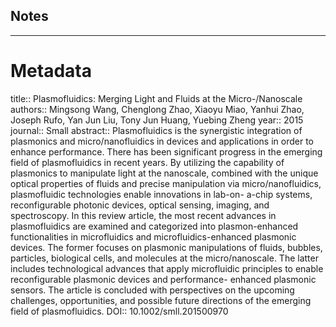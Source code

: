 ## Notes




---

# Metadata
title:: Plasmofluidics: Merging Light and Fluids at the Micro-/Nanoscale
authors:: Mingsong Wang, Chenglong Zhao, Xiaoyu Miao, Yanhui Zhao, Joseph Rufo, Yan Jun Liu, Tony Jun Huang, Yuebing Zheng
year:: 2015
journal:: Small
abstract:: Plasmofluidics is the synergistic integration of plasmonics and micro/nanofluidics in devices and applications in order to enhance performance. There has been significant progress in the emerging field of plasmofluidics in recent years. By utilizing the capability of plasmonics to manipulate light at the nanoscale, combined with the unique optical properties of fluids and precise manipulation via micro/nanofluidics, plasmofluidic technologies enable innovations in lab-on- a-chip systems, reconfigurable photonic devices, optical sensing, imaging, and spectroscopy. In this review article, the most recent advances in plasmofluidics are examined and categorized into plasmon-enhanced functionalities in microfluidics and microfluidics-enhanced plasmonic devices. The former focuses on plasmonic manipulations of fluids, bubbles, particles, biological cells, and molecules at the micro/nanoscale. The latter includes technological advances that apply microfluidic principles to enable reconfigurable plasmonic devices and performance- enhanced plasmonic sensors. The article is concluded with perspectives on the upcoming challenges, opportunities, and possible future directions of the emerging field of plasmofluidics.
DOI:: 10.1002/smll.201500970
